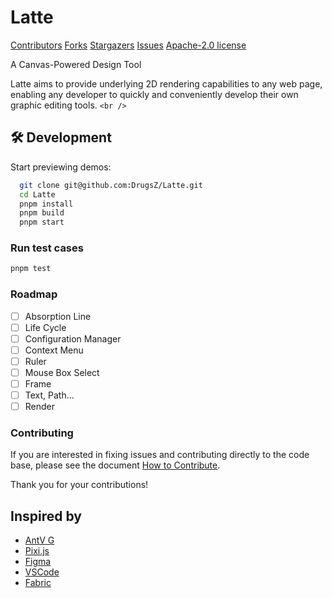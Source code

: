 # Latte

<!-- PROJECT SHIELDS -->

[Contributors][contributors-url]
[Forks][forks-url]
[Stargazers][stars-url]
[Issues][issues-url]
[Apache-2.0 license][license-url]

<!-- PROJECT LOGO -->

A Canvas-Powered Design Tool

Latte aims to provide underlying 2D rendering capabilities to any web page, enabling any developer to quickly and conveniently develop their own graphic editing tools.
`<br />`

## 🛠️ Development

Start previewing demos:

```bash
  git clone git@github.com:DrugsZ/Latte.git
  cd Latte
  pnpm install
  pnpm build
  pnpm start
```

### Run test cases

```bash
pnpm test
```

### Roadmap

- [ ] Absorption Line
- [ ] Life Cycle
- [ ] Configuration Manager
- [ ] Context Menu
- [ ] Ruler
- [ ] Mouse Box Select
- [ ] Frame
- [ ] Text, Path...
- [ ] Render

### Contributing

If you are interested in fixing issues and contributing directly to the code base, please see the document [How to Contribute](https://github.com/DrugsZ/Latte/blob/master/CONTRIBUTING.md).

Thank you for your contributions!

## Inspired by

- [AntV G](https://github.com/antvis/G)
- [Pixi.js](https://pixijs.com/)
- [Figma](https://www.figma.com/)
- [VSCode](https://github.com/microsoft/vscode)
- [Fabric](http://fabricjs.com/)

<!-- links -->

[contributors-shield]: https://img.shields.io/github/contributors/DrugsZ/Latte.svg?style=flat-square
[contributors-url]: https://github.com/DrugsZ/Latte/graphs/contributors
[forks-shield]: https://img.shields.io/github/forks/DrugsZ/Latte.svg?style=flat-square
[forks-url]: https://github.com/DrugsZ/Latte/network/members
[stars-shield]: https://img.shields.io/github/stars/DrugsZ/Latte.svg?style=flat-square
[stars-url]: https://github.com/DrugsZ/Latte/stargazers
[issues-shield]: https://img.shields.io/github/issues/DrugsZ/Latte.svg?style=flat-square
[issues-url]: https://github.com/DrugsZ/Latte/issues
[license-shield]: https://img.shields.io/github/license/DrugsZ/Latte.svg?style=flat-square
[license-url]: https://github.com/DrugsZ/Latte/blob/master/LICENSE.txt
